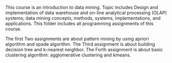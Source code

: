 This course is an introduction to data mining. Topic includes  Design and implementation 
of data warehouse and on-line analytical processing (OLAP) systems; data mining concepts, 
methods, systems, implementations, and applications. 
This folder includes all programming assignments of this course.

The first Two assignments are about pattern mining by using apriori algorithm and spade algorithm. 
The Third assignment is about building decision tree and k-nearest neighbor.
The Forth assignment is about basic clustering algorithm: agglomerative clustering and kmeans.  
